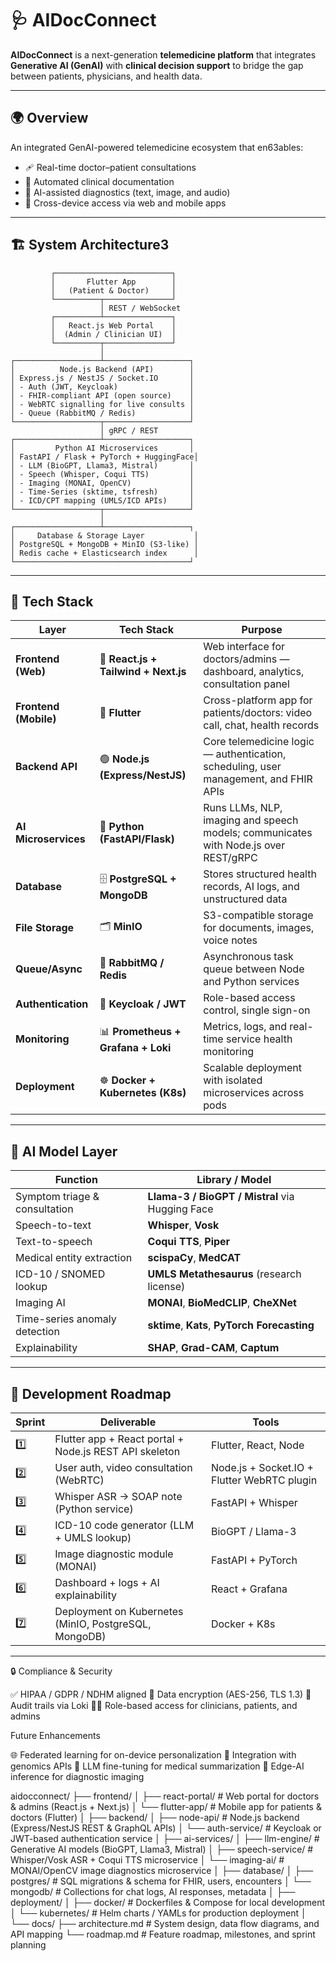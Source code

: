 # 🩺 AIDocConnect

**AIDocConnect** is a next-generation **telemedicine platform** that integrates **Generative AI (GenAI)** with **clinical decision support** to bridge the gap between patients, physicians, and health data.

---

## 🌍 Overview

An integrated GenAI-powered telemedicine ecosystem that en63ables:

- 🩹 Real-time doctor–patient consultations  
- 🧾 Automated clinical documentation  
- 🧠 AI-assisted diagnostics (text, image, and audio)  
- 📱 Cross-device access via web and mobile apps  

---

## 🏗️ System Architecture3

             ┌──────────────────────────┐
             │       Flutter App        │
             │   (Patient & Doctor)     │
             └──────────┬───────────────┘
                        │ REST / WebSocket
             ┌──────────┴───────────────┐
             │   React.js Web Portal    │
             │  (Admin / Clinician UI)  │
             └──────────┬───────────────┘
                        │
    ┌───────────────────┴───────────────────┐
    │          Node.js Backend (API)        │
    │ Express.js / NestJS / Socket.IO       │
    │ - Auth (JWT, Keycloak)                │
    │ - FHIR-compliant API (open source)    │
    │ - WebRTC signalling for live consults │
    │ - Queue (RabbitMQ / Redis)            │
    └───────────────────┬───────────────────┘
                        │ gRPC / REST
    ┌───────────────────┴───────────────────┐
    │         Python AI Microservices       │
    │ FastAPI / Flask + PyTorch + HuggingFace│
    │ - LLM (BioGPT, Llama3, Mistral)       │
    │ - Speech (Whisper, Coqui TTS)         │
    │ - Imaging (MONAI, OpenCV)             │
    │ - Time-Series (sktime, tsfresh)       │
    │ - ICD/CPT mapping (UMLS/ICD APIs)     │
    └───────────────────┬───────────────────┘
                        │
    ┌───────────────────┴───────────────────┐
    │     Database & Storage Layer           │
    │ PostgreSQL + MongoDB + MinIO (S3-like) │
    │ Redis cache + Elasticsearch index      │
    └───────────────────────────────────────┘


---

## 🧩 Tech Stack

| Layer | Tech Stack | Purpose |
|-------|-------------|----------|
| **Frontend (Web)** | 🧭 **React.js + Tailwind + Next.js** | Web interface for doctors/admins — dashboard, analytics, consultation panel |
| **Frontend (Mobile)** | 📱 **Flutter** | Cross-platform app for patients/doctors: video call, chat, health records |
| **Backend API** | 🟢 **Node.js (Express/NestJS)** | Core telemedicine logic — authentication, scheduling, user management, and FHIR APIs |
| **AI Microservices** | 🧠 **Python (FastAPI/Flask)** | Runs LLMs, NLP, imaging and speech models; communicates with Node.js over REST/gRPC |
| **Database** | 🗄️ **PostgreSQL + MongoDB** | Stores structured health records, AI logs, and unstructured data |
| **File Storage** | 🗂️ **MinIO** | S3-compatible storage for documents, images, voice notes |
| **Queue/Async** | 🔁 **RabbitMQ / Redis** | Asynchronous task queue between Node and Python services |
| **Authentication** | 🔐 **Keycloak / JWT** | Role-based access control, single sign-on |
| **Monitoring** | 📊 **Prometheus + Grafana + Loki** | Metrics, logs, and real-time service health monitoring |
| **Deployment** | ☸️ **Docker + Kubernetes (K8s)** | Scalable deployment with isolated microservices across pods |

---

## 🧠 AI Model Layer

| Function | Library / Model |
|-----------|----------------|
| Symptom triage & consultation | **Llama-3 / BioGPT / Mistral** via Hugging Face |
| Speech-to-text | **Whisper**, **Vosk** |
| Text-to-speech | **Coqui TTS**, **Piper** |
| Medical entity extraction | **scispaCy**, **MedCAT** |
| ICD-10 / SNOMED lookup | **UMLS Metathesaurus** (research license) |
| Imaging AI | **MONAI**, **BioMedCLIP**, **CheXNet** |
| Time-series anomaly detection | **sktime**, **Kats**, **PyTorch Forecasting** |
| Explainability | **SHAP**, **Grad-CAM**, **Captum** |

---

## 🚀 Development Roadmap

| Sprint | Deliverable | Tools |
|---------|--------------|-------|
| 1️⃣ | Flutter app + React portal + Node.js REST API skeleton | Flutter, React, Node |
| 2️⃣ | User auth, video consultation (WebRTC) | Node.js + Socket.IO + Flutter WebRTC plugin |
| 3️⃣ | Whisper ASR → SOAP note (Python service) | FastAPI + Whisper |
| 4️⃣ | ICD-10 code generator (LLM + UMLS lookup) | BioGPT / Llama-3 |
| 5️⃣ | Image diagnostic module (MONAI) | FastAPI + PyTorch |
| 6️⃣ | Dashboard + logs + AI explainability | React + Grafana |
| 7️⃣ | Deployment on Kubernetes (MinIO, PostgreSQL, MongoDB) | Docker + K8s |

------------------------------------------------------------------

🔒 Compliance & Security

✅ HIPAA / GDPR / NDHM aligned
🔐 Data encryption (AES-256, TLS 1.3)
🧾 Audit trails via Loki
🧑‍⚕️ Role-based access for clinicians, patients, and admins

Future Enhancements

🌐 Federated learning for on-device personalization
🧬 Integration with genomics APIs
🤖 LLM fine-tuning for medical summarization
🩻 Edge-AI inference for diagnostic imaging



aidocconnect/
├── frontend/
│   ├── react-portal/           # Web portal for doctors & admins (React.js + Next.js)
│   └── flutter-app/            # Mobile app for patients & doctors (Flutter)
│
├── backend/
│   ├── node-api/               # Node.js backend (Express/NestJS REST & GraphQL APIs)
│   └── auth-service/           # Keycloak or JWT-based authentication service
│
├── ai-services/
│   ├── llm-engine/             # Generative AI models (BioGPT, Llama3, Mistral)
│   ├── speech-service/         # Whisper/Vosk ASR + Coqui TTS microservice
│   └── imaging-ai/             # MONAI/OpenCV image diagnostics microservice
│
├── database/
│   ├── postgres/               # SQL migrations & schema for FHIR, users, encounters
│   └── mongodb/                # Collections for chat logs, AI responses, metadata
│
├── deployment/
│   ├── docker/                 # Dockerfiles & Compose for local development
│   └── kubernetes/             # Helm charts / YAMLs for production deployment
│
└── docs/
    ├── architecture.md         # System design, data flow diagrams, and API mapping
    └── roadmap.md              # Feature roadmap, milestones, and sprint planning




